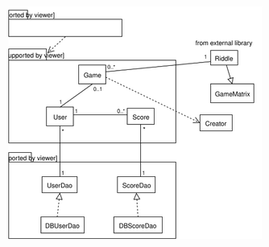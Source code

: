 ![couldn't load image](https://github.com/nigoshh/otm-harjoitustyo/blob/master/documentation/images/arc1.svg "Class diagram")
